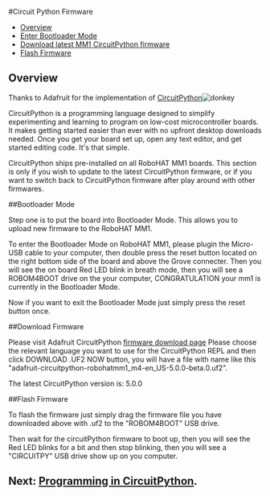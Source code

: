 #Circuit Python Firmware

* [Overview](#overview)
* [Enter Bootloader Mode](#bootloader-mode)
* [Download latest MM1 CircuitPython firmware](#download-firmware)
* [Flash Firmware](#flash-firmware)

## Overview
Thanks to Adafruit for the implementation of [CircuitPython](https://learn.adafruit.com/welcome-to-circuitpython/what-is-circuitpython)![donkey](/assets/logos/rpi_logo.png)

CircuitPython is a programming language designed to simplify experimenting and learning to program on low-cost microcontroller boards. It makes getting started easier than ever with no upfront desktop downloads needed. Once you get your board set up, open any text editor, and get started editing code. It's that simple.

CircuitPython ships pre-installed on all RoboHAT MM1 boards.  This section is only if you wish to update to the latest CircuitPython firmware, or if you want to switch back to CircuitPython firmware after play around with other firmwares.

##Bootloader Mode

Step one is to put the board into Bootloader Mode.  This allows you to upload new firmware to the RoboHAT MM1.

To enter the Bootloader Mode on RoboHAT MM1, please plugin the Micro-USB cable to your computer, then double press the reset button located on the right bottom side of the board and above the Grove connecter.
Then you will see the on board Red LED blink in breath mode, then you will see a ROBOM4BOOT drive on the your computer, CONGRATULATION your mm1 is currently in the Bootloader Mode.

Now if you want to exit the Bootloader Mode just simply press the reset button once.

##Download Firmware

Please visit Adafruit CircuitPython [firmware download page](https://circuitpython.org/board/robohatmm1_m4/)
Please choose the relevant language you want to use for the CircuitPython REPL and then click DOWNLOAD .UF2 NOW button, you will have a file with name like this "adafruit-circuitpython-robohatmm1_m4-en_US-5.0.0-beta.0.uf2".

The latest CircuitPython version is: 5.0.0

##Flash Firmware

To flash the firmware just simply drag the firmware file you have downloaded above with .uf2 to the "ROBOM4BOOT" USB drive.  

Then wait for the circuitPython firmware to boot up, then you will see the Red LED blinks for a bit and then stop blinking, then you will see a "CIRCUITPY" USB drive show up on you computer.

## Next: [Programming in CircuitPython](/guide/circuitpython/).

